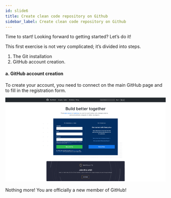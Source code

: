 ```yaml
---
id: slide6
title: Create clean code repository on Github
sidebar_label: Create clean code repository on Github
---
```



Time to start!
Looking forward to getting started?
Let’s do it!

This first exercise is not very complicated; it’s divided into  steps.
1) The Git installation
2) GitHub account creation.

#### a. GitHub account creation

To create your account, you need to connect on the main GitHub page and to fill in the registration form.


![xxx](https://raw.githubusercontent.com/ChickenKyiv/awesome-git-article/master/img/b-02-github-signin.png)

Nothing more! You are officially a new member of GitHub!



<!--
![xxx](https://raw.githubusercontent.com/ChickenKyiv/awesome-git-article/master/img/01-created-repository-help.png)
![xxx](https://raw.githubusercontent.com/ChickenKyiv/awesome-git-article/master/img/02-github-new-repository-dropdown.png)
![xxx](https://raw.githubusercontent.com/ChickenKyiv/awesome-git-article/master/img/04-github-empty-repository.png)
![xxx](https://raw.githubusercontent.com/ChickenKyiv/awesome-git-article/master/img/06-create-new-repository-form.png) -->
